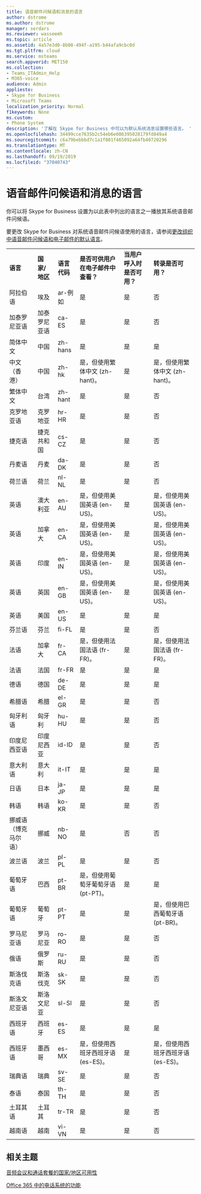 ```yaml
---
title: 语音邮件问候语和消息的语言
author: dstrome
ms.author: dstrome
manager: serdars
ms.reviewer: wasseemh
ms.topic: article
ms.assetid: 4a57e3d0-8b08-494f-a195-b44afa9cbc0d
ms.tgt.pltfrm: cloud
ms.service: msteams
search.appverid: MET150
ms.collection:
- Teams_ITAdmin_Help
- M365-voice
audience: Admin
appliesto:
- Skype for Business
- Microsoft Teams
localization_priority: Normal
f1keywords: None
ms.custom:
- Phone System
description: '了解在 Skype for Business 中可以为默认系统消息设置哪些语言。 '
ms.openlocfilehash: 34499cce7635b2c54eb6e086395028179fd849a4
ms.sourcegitcommit: c6a79bebbbd7c1a1f801f465092a64fb40720296
ms.translationtype: MT
ms.contentlocale: zh-CN
ms.lasthandoff: 09/19/2019
ms.locfileid: "37040743"
---
```

# <a name="languages-for-voicemail-greetings-and-messages"></a>语音邮件问候语和消息的语言

你可以将 Skype for Business 设置为以此表中列出的语言之一播放其系统语音邮件问候语。
  
要更改 Skype for Business 对系统语音邮件问候语使用的语言，请参阅[更改组织中语音邮件问候语和电子邮件的默认语言](change-the-default-language-for-greetings-and-emails.md)。
  
|||||||
|:-----|:-----|:-----|:-----|:-----|:-----|
|**语言** <br/> |**国家/地区** <br/> |**语言代码** <br/> |**是否可供用户在电子邮件中查看？** <br/> |**当用户呼入时是否可用？** <br/> |**转录是否可用？** <br/> |
|阿拉伯语 <br/> |埃及  <br/> |ar-例如  <br/> |是  <br/> |是  <br/> |否  <br/> |
|加泰罗尼亚语  <br/> |加泰罗尼亚语  <br/> |ca-ES  <br/> |是  <br/> |是  <br/> |否  <br/> |
|简体中文  <br/> |中国  <br/> |zh-hans  <br/> |是  <br/> |是  <br/> |是  <br/> |
|中文（香港）  <br/> |中国  <br/> |zh-hk  <br/> |是，但使用繁体中文 (zh-hant)。  <br/> | 是 <br/> |是，但使用繁体中文 (zh-hant)。  <br/> |
|繁体中文  <br/> |台湾  <br/> |zh-hant  <br/> |是  <br/> |是  <br/> |否  <br/> |
|克罗地亚语<br/> |克罗地亚  <br/> |hr-HR  <br/> |是  <br/> |是  <br/> |否  <br/> |
|捷克语 <br/> |捷克共和国  <br/> |cs-CZ  <br/> |是  <br/> |是  <br/> |否  <br/> |
|丹麦语  <br/> |丹麦  <br/> |da-DK  <br/> |是  <br/> |是  <br/> |否  <br/> |
|荷兰语  <br/> |荷兰  <br/> |nl-NL  <br/> |是  <br/> |是  <br/> |否  <br/> |
|英语  <br/> |澳大利亚  <br/> |en-AU  <br/> |是，但使用美国英语 (en-US)。  <br/> |是  <br/> |是，但使用美国英语 (en-US)。  <br/> |
|英语  <br/> |加拿大  <br/> |en-CA  <br/> |是，但使用美国英语 (en-US)。  <br/> |是  <br/> |是，但使用美国英语 (en-US)。  <br/> |
|英语  <br/> |印度  <br/> |en-IN  <br/> |是，但使用美国英语 (en-US)。  <br/> |是  <br/> |是，但使用美国英语 (en-US)。  <br/> |
|英语  <br/> |英国  <br/> |en-GB  <br/> |是，但使用美国英语 (en-US)。  <br/> |是  <br/> |是，但使用美国英语 (en-US)。  <br/> |
|英语  <br/> |美国  <br/> |en-US  <br/> |是  <br/> |是  <br/> |是  <br/> |
|芬兰语  <br/> |芬兰  <br/> |fi-FL  <br/> |是  <br/> |是  <br/> |否  <br/> |
|法语  <br/> |加拿大  <br/> |fr-CA  <br/> |是，但使用法国法语 (fr-FR)。  <br/> |是  <br/> |是，但使用法国法语 (fr-FR)。  <br/> |
|法语  <br/> |法国  <br/> |fr-FR  <br/> |是  <br/> |是  <br/> |是  <br/> |
|德语  <br/> |德国  <br/> |de-DE  <br/> |是  <br/> |是  <br/> |是  <br/> |
|希腊语 <br/> |希腊  <br/> |el-GR  <br/> |是  <br/> |是  <br/> |否  <br/> |
|匈牙利语 <br/> |匈牙利  <br/> |hu-HU  <br/> |是  <br/> |是  <br/> |否  <br/> |
|印度尼西亚语 <br/> |印度尼西亚  <br/> |id-ID  <br/> |是  <br/> |是  <br/> |否  <br/> |
|意大利语  <br/> |意大利  <br/> |it-IT  <br/> |是  <br/> |是  <br/> |是  <br/> |
|日语  <br/> |日本  <br/> |ja-JP  <br/> |是  <br/> |是  <br/> |是  <br/> |
|韩语  <br/> |韩语  <br/> |ko-KR  <br/> |是  <br/> |是  <br/> |否  <br/> |
|挪威语（博克马尔语）  <br/> |挪威  <br/> |nb-NO  <br/> |是  <br/> |否  <br/> |否  <br/> |
|波兰语  <br/> |波兰  <br/> |pl-PL  <br/> |是  <br/> | 是 <br/> |否  <br/> |
|葡萄牙语  <br/> |巴西  <br/> |pt-BR  <br/> |是，但使用葡萄牙葡萄牙语 (pt-PT)。  <br/> |是  <br/> |是  <br/> |
|葡萄牙语  <br/> |葡萄牙  <br/> |pt-PT  <br/> |是  <br/> |是  <br/> |是，但使用巴西葡萄牙语 (pt-BR)。  <br/> |
|罗马尼亚语<br/> |罗马尼亚  <br/> |ro-RO  <br/> |是  <br/> |是  <br/> |否  <br/> |
|俄语  <br/> |俄罗斯  <br/> |ru-RU  <br/> |是  <br/> |是  <br/> |否  <br/> |
|斯洛伐克语 <br/> |斯洛伐克  <br/> |sk-SK  <br/> |是  <br/> |是  <br/> |否  <br/> |
|斯洛文尼亚语 <br/> |斯洛文尼亚  <br/> |sl-SI  <br/> |是  <br/> |是  <br/> |否  <br/> |
|西班牙语  <br/> |西班牙  <br/> |es-ES  <br/> |是  <br/> |是  <br/> |是  <br/> |
|西班牙语  <br/> |墨西哥  <br/> |es-MX  <br/> |是，但使用西班牙西班牙语 (es-ES)。  <br/> |是  <br/> |是，但使用西班牙西班牙语 (es-ES)。  <br/> |
|瑞典语  <br/> |瑞典  <br/> |sv-SE  <br/> |是  <br/> |是  <br/> |否  <br/> |
|泰语 <br/> |泰国  <br/> |th-TH  <br/> |是  <br/> |是  <br/> |否  <br/> |
|土耳其语  <br/> |土耳其  <br/> |tr-TR  <br/> |是  <br/> |是  <br/> |否  <br/> |
|越南语 <br/> |越南  <br/> |vi-VN  <br/> |是  <br/> |是  <br/> |否  <br/> |
   
## <a name="related-topics"></a>相关主题
[音频会议和通话套餐的国家/地区可用性](country-and-region-availability-for-audio-conferencing-and-calling-plans/country-and-region-availability-for-audio-conferencing-and-calling-plans.md)

[Office 365 中的电话系统的功能](here-s-what-you-get-with-phone-system.md)
  
  
 
